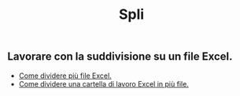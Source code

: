 ﻿---
title: Spli
second_title: Aspose.Cells Cloud Documen
type: docs
url: /it/split/
keywords: Working with splitting on an Excel file
description: Aspose.Cells Cloud REST API supporta il funzionamento con la suddivisione su un file Excel. L'SDK supporta tipi di linguaggi di sviluppo. Includono Android, C#, Go, Java, NodeJS, Perl, PHP, Python, Ruby e swift
weight: 32
---
## Lavorare con la suddivisione su un file Excel.

- [Come dividere più file Excel.](/cells/it/split/multi-files/)
- [Come dividere una cartella di lavoro Excel in più file.](/cells/it/workbook/split/)
